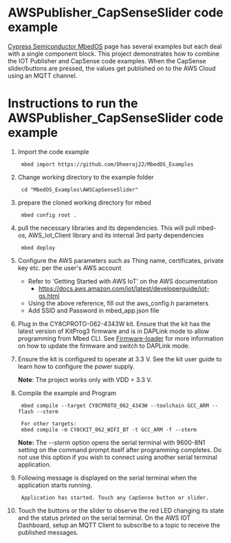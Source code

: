 # AWSPublisher_CapSenseSlider code example
[Cypress Semiconductor MbedOS](https://os.mbed.com/teams/Cypress/) page has several examples but each deal with a single component block. This project demonstrates how to combine the IOT Publisher and CapSense code examples. When the CapSense slider/buttons are pressed, the values get published on to the AWS Cloud using an MQTT channel.

# Instructions to run the AWSPublisher_CapSenseSlider code example

1. Import the code example

        mbed import https://github.com/Dheeraj22/MbedOS_Examples

2. Change working directory to the example folder  
   
        cd "MbedOS_Examples\AWSCapSenseSlider"

3. prepare the cloned working directory for mbed
        
        mbed config root .

4. pull the necessary libraries and its dependencies.
This will pull mbed-os, AWS_Iot_Client library and its internal 3rd party dependencies

        mbed deploy

5. Configure the AWS parameters such as Thing name, certificates, private key etc. per the user's AWS account
	- Refer to 'Getting Started with AWS IoT' on the AWS documentation
	    - https://docs.aws.amazon.com/iot/latest/developerguide/iot-gs.html
	- Using the above reference, fill out the aws_config.h parameters
	- Add SSID and Password in mbed_app.json file

6. Plug in the CY8CPROTO-062-4343W kit. Ensure that the kit has the latest version of KitProg3 firmware and is in DAPLink mode to allow programming from Mbed CLI. See [Firmware-loader](https://github.com/cypresssemiconductorco/Firmware-loader) for more information on how to update the firmware and switch to DAPLink mode. 

7. Ensure the kit is configured to operate at 3.3 V. See the kit user guide to learn how to configure the power supply. 

    **Note**: The project works only with VDD = 3.3 V. 

8. Compile the example and Program

        mbed compile --target CY8CPROTO_062_4343W --toolchain GCC_ARM --flash --sterm
        
        For other targets:
        mbed compile -m CY8CKIT_062_WIFI_BT -t GCC_ARM -f --sterm

    **Note:** The *--sterm* option opens the serial terminal with 9600-8N1 setting on the command prompt itself after programming completes. Do not use this option if you wish to connect using another serial terminal application.

9. Following message is displayed on the serial terminal when the application starts running.

        Application has started. Touch any CapSense button or slider.

10. Touch the buttons or the slider to observe the red LED changing its state and the status printed on the serial terminal. On the AWS IOT Dashboard, setup an MQTT Client to subscribe to a topic to receive the published messages. 

